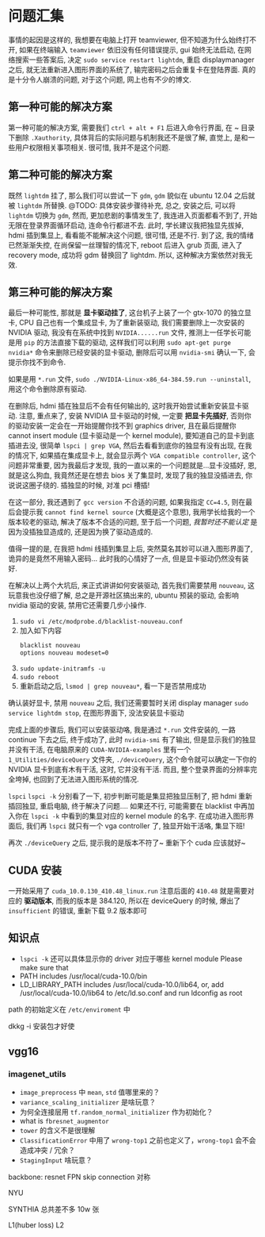 # 问题汇集

事情的起因是这样的, 我想要在电脑上打开 teamviewer, 但不知道为什么始终打不开, 如果在终端输入 `teamviewer` 依旧没有任何错误提示, gui 始终无法启动, 在网络搜索一些答案后, 决定 `sudo service restart lightdm`, 重启 displaymanager 之后, 就无法重新进入图形界面的系统了, 输完密码之后会重复卡在登陆界面. 真的是十分令人崩溃的问题, 对于这个问题, 网上也有不少的博文.

## 第一种可能的解决方案

第一种可能的解决方案, 需要我们 `ctrl + alt + F1` 后进入命令行界面, 在 ~ 目录下删除 `.Xauthority`, 具体背后的实际问题与机制我还不是很了解, 直觉上, 是和一些用户权限相关事项相关.
很可惜, 我并不是这个问题.

## 第二种可能的解决方案

既然 `lightdm` 挂了, 那么我们可以尝试一下 `gdm`, `gdm` 貌似在 ubuntu 12.04 之后就被 `lightdm` 所替换.
@TODO: 具体安装步骤待补充, 总之, 安装之后, 可以将 `lightdm` 切换为 `gdm`, 然而, 更加悲剧的事情发生了, 我连进入页面都看不到了, 开始无限在登录界面循环启动, 连命令行都进不去.
此时, 学长建议我把独显先拔掉, hdmi 插到集显上, 看看能不能解决这个问题, 很可惜, 还是不行.
到了这, 我的情绪已然渐渐失控, 在尚保留一丝理智的情况下, reboot 后进入 grub 页面, 进入了 recovery mode, 成功将 gdm 替换回了 lightdm.
所以, 这种解决方案依然对我无效.

## 第三种可能的解决方案

最后一种可能性, 那就是 **显卡驱动挂了**, 这台机子上装了一个 gtx-1070 的独立显卡, CPU 自己也有一个集成显卡, 为了重新装驱动, 我们需要删除上一次安装的 NVIDIA 驱动, 我没有在系统中找到 `NVIDIA......run` 文件, 推测上一任学长可能是用 `pip` 的方法直接下载的驱动, 这样我们可以利用 `sudo apt-get purge nvidia*` 命令来删除已经安装的显卡驱动, 删除后可以用 `nvidia-smi` 确认一下, 会提示你找不到命令.

如果是用 `*.run` 文件, `sudo ./NVIDIA-Linux-x86_64-384.59.run --uninstall`, 用这个命令删除原有驱动.

在删除后, hdmi 插在独显后不会有任何输出的, 这时我开始尝试重新安装显卡驱动. 注意, 重点来了, 安装 NVIDIA 显卡驱动的时候, 一定要 **把显卡先插好**, 否则你的驱动安装一定会在一开始提醒你找不到 graphics driver, 且在最后提醒你 cannot insert module (显卡驱动是一个 kernel module), 要知道自己的显卡到底插进去没, 很简单 `lspci | grep VGA`, 然后去看看到底你的独显有没有出现, 在我的情况下, 如果插在集成显卡上, 就会显示两个 `VGA compatible controller`, 这个问题非常重要, 因为我最后才发现, 我的一直以来的一个问题就是...显卡没插好, 恩, 就是这么狗血, 我竟然还是在想去 bios 关了集显时, 发现了我的独显没插进去, 你说说这圈子绕的. 插独显的时候, 对准 pci 槽插!

在这一部分, 我还遇到了 `gcc version` 不合适的问题, 如果我指定 `CC=4.5`, 则在最后会提示我 `cannot find kernel source` (大概是这个意思), 我用学长给我的一个版本较老的驱动, 解决了版本不合适的问题, 至于后一个问题, *我暂时还不能认定* 是因为没插独显造成的, 还是因为换了驱动造成的.

值得一提的是, 在我把 hdmi 线插到集显上后, 突然莫名其妙可以进入图形界面了, 诡异的是竟然不用输入密码... 此时我的心情好了一点, 但是显卡驱动仍然没有装好.

在解决以上两个大坑后, 来正式讲讲如何安装驱动, 首先我们需要禁用 `nouveau`, 这玩意我也没仔细了解, 总之是开源社区搞出来的, ubuntu 预装的驱动, 会影响 nvidia 驱动的安装, 禁用它还需要几步小操作.

1. `sudo vi /etc/modprobe.d/blacklist-nouveau.conf`
2. 加入如下内容
    ```bash
    blacklist nouveau
    options nouveau modeset=0
    ```
3. `sudo update-initramfs -u`
4. `sudo reboot`
5. 重新启动之后, `lsmod | grep nouveau*`, 看一下是否禁用成功

确认装好显卡, 禁用 `nouveau` 之后, 我们还需要暂时关闭 display manager `sudo service lightdm stop`, 在图形界面下, 没法安装显卡驱动

完成上面的步骤后, 我们可以安装驱动咯, 我是通过 `*.run` 文件安装的, 一路 continue 下去之后, 终于成功了, 此时 `nvidia-smi` 有了输出, 但是显示我们的独显并没有干活, 在电脑原来的 `CUDA-NVIDIA-examples` 里有一个 `1_Utilities/deviceQuery` 文件夹, `./deviceQuery`, 这个命令就可以确定一下你的 NVIDIA 显卡到底有木有干活, 这时, 它并没有干活. 而且, 整个登录界面的分辨率完全垮掉, 也回到了无法进入图形系统的情况.

`lspci` `lspci -k` 分别看了一下, 初步判断可能是集显把独显压制了, 把 hdmi 重新插回独显, 重启电脑, 终于解决了问题.... 如果还不行, 可能需要在 blacklist 中再加入你在 `lspci -k` 中看到的集显对应的 kernel module 的名字. 在成功进入图形界面后, 我们再 `lspci` 就只有一个 vga controller 了, 独显开始干活咯, 集显下班!

再次 `./deviceQuery` 之后, 提示我的是版本不符了~ 重新下个 cuda 应该就好~

## CUDA 安装

一开始采用了 `cuda_10.0.130_410.48_linux.run` 注意后面的 `410.48` 就是需要对应的 **驱动版本**, 而我的版本是 384.120, 所以在 deviceQuery 的时候, 爆出了 `insufficient` 的错误, 重新下载 9.2 版本即可





## 知识点

- `lspci -k` 还可以具体显示你的 driver 对应于哪些 kernel module
Please make sure that
 -   PATH includes /usr/local/cuda-10.0/bin
 -   LD_LIBRARY_PATH includes /usr/local/cuda-10.0/lib64, or, add /usr/local/cuda-10.0/lib64 to /etc/ld.so.conf and run ldconfig as root

path 的初始定义在 `/etc/enviroment` 中
 
dkkg -i 安装包才好使

## vgg16

### imagenet_utils

- `image_preprocess` 中 `mean`, `std` 值哪里来的？
- `variance_scaling_initializer` 是啥玩意？
- 为何全连接层用 `tf.random_normal_initializer` 作为初始化？
- what is `fbresnet_augmentor`
- `tower` 的含义不是很理解
- `ClassificationError` 中用了 `wrong-top1` 之前也定义了，`wrong-top1` 会不会造成冲突 / 冗余？
- `StagingInput` 啥玩意？

backbone: resnet
FPN
skip connection 对称

NYU

SYNTHIA 总共差不多 10w 张

L1(huber loss)
L2
